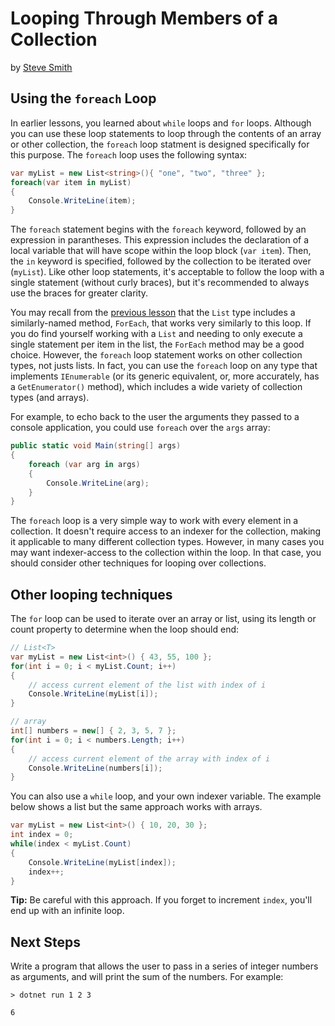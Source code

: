 # Looping Through Members of a Collection
by [Steve Smith](http://deviq.com/me/steve-smith)

## Using the ``foreach`` Loop

In earlier lessons, you learned about ``while`` loops and ``for`` loops. Although you can use these loop statements to loop through the contents of an array or other collection, the ``foreach`` loop statment is designed specifically for this purpose. The ``foreach`` loop uses the following syntax:

```c#
var myList = new List<string>(){ "one", "two", "three" };
foreach(var item in myList)
{
    Console.WriteLine(item);
}
```

The ``foreach`` statement begins with the ``foreach`` keyword, followed by an expression in parantheses. This expression includes the declaration of a local variable that will have scope within the loop block (``var item``). Then, the ``in`` keyword is specified, followed by the collection to be iterated over (``myList``). Like other loop statements, it's acceptable to follow the loop with a single statement (without curly braces), but it's recommended to always use the braces for greater clarity.

You may recall from the [previous lesson](arrays-collections.md) that the ``List`` type includes a similarly-named method, ``ForEach``, that works very similarly to this loop. If you do find yourself working with a ``List`` and needing to only execute a single statement per item in the list, the ``ForEach`` method may be a good choice. However, the ``foreach`` loop statement works on other collection types, not justs lists. In fact, you can use the ``foreach`` loop on any type that implements ``IEnumerable`` (or its generic equivalent, or, more accurately, has a ``GetEnumerator()`` method), which includes a wide variety of collection types (and arrays).

For example, to echo back to the user the arguments they passed to a console application, you could use ``foreach`` over the ``args`` array:

```c#
public static void Main(string[] args)
{
    foreach (var arg in args)
    {
        Console.WriteLine(arg);
    }
}
```

The ``foreach`` loop is a very simple way to work with every element in a collection. It doesn't require access to an indexer for the collection, making it applicable to many different collection types. However, in many cases you may want indexer-access to the collection within the loop. In that case, you should consider other techniques for looping over collections.

## Other looping techniques

The ``for`` loop can be used to iterate over an array or list, using its length or count property to determine when the loop should end:

```c#
// List<T>
var myList = new List<int>() { 43, 55, 100 };
for(int i = 0; i < myList.Count; i++)
{
    // access current element of the list with index of i
    Console.WriteLine(myList[i]);
}

// array
int[] numbers = new[] { 2, 3, 5, 7 };
for(int i = 0; i < numbers.Length; i++)
{
    // access current element of the array with index of i
    Console.WriteLine(numbers[i]);
}
```

You can also use a ``while`` loop, and your own indexer variable. The example below shows a list but the same approach works with arrays.

```c#
var myList = new List<int>() { 10, 20, 30 };
int index = 0;
while(index < myList.Count)
{
    Console.WriteLine(myList[index]);
    index++;
}
```
**Tip:** Be careful with this approach. If you forget to increment ``index``, you'll end up with an infinite loop.

## Next Steps

Write a program that allows the user to pass in a series of integer numbers as arguments, and will print the sum of the numbers. For example:

```
> dotnet run 1 2 3

6
```
